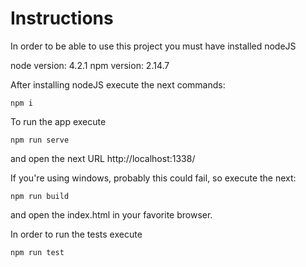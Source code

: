 # Instructions

In order to be able to use this project you must have installed nodeJS

node version: 4.2.1
npm version: 2.14.7

After installing nodeJS execute the next commands:
```shell
npm i
```

To run the app execute
```shell
npm run serve
```
and open the next URL http://localhost:1338/

If you're using windows, probably this could fail, so execute the next:
```shell
npm run build
```
and open the index.html in your favorite browser.

In order to run the tests execute
```shell
npm run test
```
